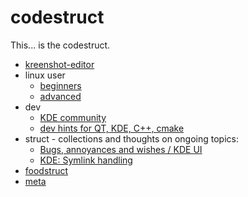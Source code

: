codestruct
==========

This... is the codestruct.

  * [kreenshot-editor](kreenshot-editor/index.htm)
  * linux user
    * [beginners](linux-user/linux-beginners-notes.md)
    * [advanced](linux-user/linux-advanced-notes.md)
  * dev
    * [KDE community](dev/kde-community.md)
    * [dev hints for QT, KDE, C++, cmake](dev/dev-hints.md)
  * struct - collections and thoughts on ongoing topics:
    * [Bugs, annoyances and wishes / KDE UI](struct/struct-main.md)
    * [KDE: Symlink handling](struct/symlink-handling.md)
  * [foodstruct](foodstruct/foodstruct.md)
  * [meta](meta.md)
